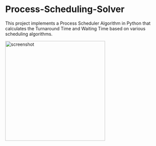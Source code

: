 # Process-Scheduling-Solver
This project implements a Process Scheduler Algorithm in Python that calculates the Turnaround Time and Waiting Time based on various scheduling algorithms.

<img width="317" alt="screenshot" src="https://github.com/user-attachments/assets/98bcde17-014f-413c-9e99-3375b0281472">

